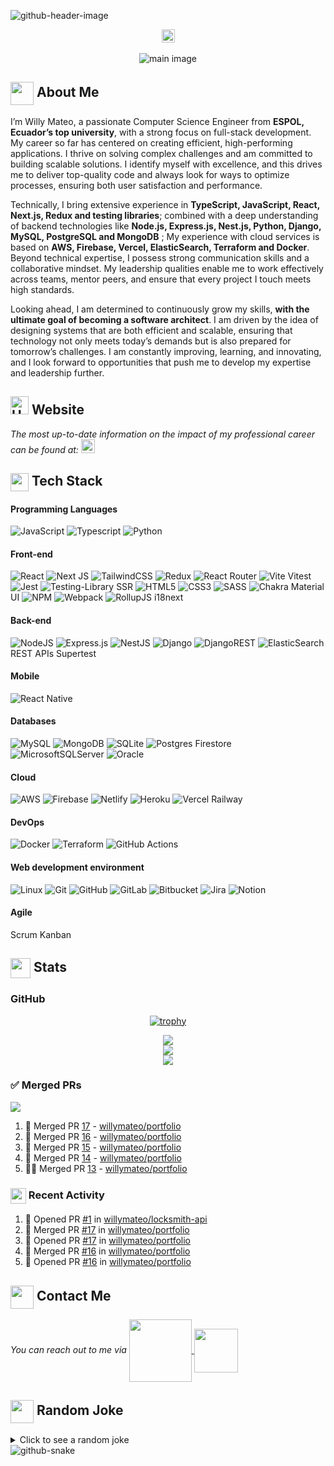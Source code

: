 ![github-header-image](https://github.com/user-attachments/assets/bcb7f63a-470b-4055-b1ff-915eecc06322)

<div align="center">
  <img src="https://komarev.com/ghpvc/?username=willymateo&color=brightgreen&style=for-the-badge" alt="Profile Views" style="height:21px;">
</div>

<br />

<div align="center">
 <img alt="main image" src="https://github.com/user-attachments/assets/4f27fa78-d9a2-4126-b732-1f0fc64c607b" />
</div>

## <img align ='center' src="https://i.giphy.com/media/v1.Y2lkPTc5MGI3NjExdjh2dDM4bDhyYzM5NmppaHJ6dG56Mmh3bTkyanFkdWRvZ3R1cGoycSZlcD12MV9pbnRlcm5hbF9naWZfYnlfaWQmY3Q9ZQ/LOnt6uqjD9OexmQJRB/giphy.gif" width="37" /> About Me

I’m Willy Mateo, a passionate Computer Science Engineer from
<strong> ESPOL, Ecuador’s top university</strong>, with a strong focus on full-stack
development. My career so far has centered on creating efficient, high-performing
applications. I thrive on solving complex challenges and am committed to building scalable
solutions. I identify myself with excellence, and this drives me to deliver top-quality code
and always look for ways to optimize processes, ensuring both user satisfaction and
performance.

Technically, I bring extensive experience in
<strong> TypeScript, JavaScript, React, Next.js, Redux and testing libraries</strong>;
combined with a deep understanding of backend technologies like
<strong>Node.js, Express.js, Nest.js, Python, Django, MySQL, PostgreSQL and MongoDB</strong>
; My experience with cloud services is based on
<strong> AWS, Firebase, Vercel, ElasticSearch, Terraform and Docker</strong>. Beyond
technical expertise, I possess strong communication skills and a collaborative mindset. My
leadership qualities enable me to work effectively across teams, mentor peers, and ensure
that every project I touch meets high standards.

Looking ahead, I am determined to continuously grow my skills,
<strong> with the ultimate goal of becoming a software architect</strong>. I am driven by
the idea of designing systems that are both efficient and scalable, ensuring that technology
not only meets today’s demands but is also prepared for tomorrow’s challenges. I am
constantly improving, learning, and innovating, and I look forward to opportunities that
push me to develop my expertise and leadership further.

## <img src="https://raw.githubusercontent.com/Tarikul-Islam-Anik/Animated-Fluent-Emojis/master/Emojis/Smilies/Hear-No-Evil%20Monkey.png" alt="Hear-No-Evil Monkey" width="29" /> Website

<p>
  <i>The most up-to-date information on the impact of my professional career can be found at: </i>

<a href="https://willymateo.vercel.app/">
    <img src="https://img.shields.io/badge/Portfolio-543DE0?style=for-the-badge&logo=About.me&logoColor=white" alt="Portfolio" style="height:22px;">
</a>
</p>

## <img align="center" src="https://github.com/ParthJohri/ParthJohri/blob/readME/icons/techstack.gif"  width="29"/> Tech Stack

#### Programming Languages

![JavaScript](https://img.shields.io/badge/javascript-%23323330.svg?style=for-the-badge&logo=javascript&logoColor=%23F7DF1E)
![Typescript](https://img.shields.io/badge/TypeScript-007ACC?style=for-the-badge&logo=typescript&logoColor=white)
![Python](https://img.shields.io/badge/python-3670A0?style=for-the-badge&logo=python&logoColor=ffdd54)

#### Front-end

![React](https://img.shields.io/badge/react-%2320232a.svg?style=for-the-badge&logo=react&logoColor=%2361DAFB)
![Next JS](https://img.shields.io/badge/Next-black?style=for-the-badge&logo=next.js&logoColor=white)
![TailwindCSS](https://img.shields.io/badge/tailwindcss-%2338B2AC.svg?style=for-the-badge&logo=tailwind-css&logoColor=white)
![Redux](https://img.shields.io/badge/redux-%23593d88.svg?style=for-the-badge&logo=redux&logoColor=white)
![React Router](https://img.shields.io/badge/React_Router-CA4245?style=for-the-badge&logo=react-router&logoColor=white)
![Vite](https://img.shields.io/badge/vite-%23646CFF.svg?style=for-the-badge&logo=vite&logoColor=white)
Vitest
![Jest](https://img.shields.io/badge/-jest-%23C21325?style=for-the-badge&logo=jest&logoColor=white)
![Testing-Library](https://img.shields.io/badge/-TestingLibrary-%23E33332?style=for-the-badge&logo=testing-library&logoColor=white)
SSR
![HTML5](https://img.shields.io/badge/html5-%23E34F26.svg?style=for-the-badge&logo=html5&logoColor=white)
![CSS3](https://img.shields.io/badge/css3-%231572B6.svg?style=for-the-badge&logo=css3&logoColor=white)
![SASS](https://img.shields.io/badge/SASS-hotpink.svg?style=for-the-badge&logo=SASS&logoColor=white)
![Chakra](https://img.shields.io/badge/chakra-%234ED1C5.svg?style=for-the-badge&logo=chakraui&logoColor=white)
Material UI
![NPM](https://img.shields.io/badge/NPM-%23CB3837.svg?style=for-the-badge&logo=npm&logoColor=white)
![Webpack](https://img.shields.io/badge/webpack-%238DD6F9.svg?style=for-the-badge&logo=webpack&logoColor=black)
![RollupJS](https://img.shields.io/badge/RollupJS-ef3335?style=for-the-badge&logo=rollup.js&logoColor=white)
i18next

#### Back-end

![NodeJS](https://img.shields.io/badge/node.js-6DA55F?style=for-the-badge&logo=node.js&logoColor=white)
![Express.js](https://img.shields.io/badge/express.js-%23404d59.svg?style=for-the-badge&logo=express&logoColor=%2361DAFB)
![NestJS](https://img.shields.io/badge/nestjs-%23E0234E.svg?style=for-the-badge&logo=nestjs&logoColor=white)
![Django](https://img.shields.io/badge/django-%23092E20.svg?style=for-the-badge&logo=django&logoColor=white)
![DjangoREST](https://img.shields.io/badge/DJANGO-REST-ff1709?style=for-the-badge&logo=django&logoColor=white&color=ff1709&labelColor=gray)
![ElasticSearch](https://img.shields.io/badge/-ElasticSearch-005571?style=for-the-badge&logo=elasticsearch)
REST APIs
Supertest

#### Mobile

![React Native](https://img.shields.io/badge/react_native-%2320232a.svg?style=for-the-badge&logo=react&logoColor=%2361DAFB)

#### Databases

![MySQL](https://img.shields.io/badge/mysql-%2300f.svg?style=for-the-badge&logo=mysql&logoColor=white)
![MongoDB](https://img.shields.io/badge/MongoDB-%234ea94b.svg?style=for-the-badge&logo=mongodb&logoColor=white)
![SQLite](https://img.shields.io/badge/sqlite-%2307405e.svg?style=for-the-badge&logo=sqlite&logoColor=white)
![Postgres](https://img.shields.io/badge/postgres-%23316192.svg?style=for-the-badge&logo=postgresql&logoColor=white)
Firestore
![MicrosoftSQLServer](https://img.shields.io/badge/Microsoft%20SQL%20Server-CC2927?style=for-the-badge&logo=microsoft%20sql%20server&logoColor=white)
![Oracle](https://img.shields.io/badge/Oracle-F80000?style=for-the-badge&logo=oracle&logoColor=white)

#### Cloud

![AWS](https://img.shields.io/badge/AWS-%23FF9900.svg?style=for-the-badge&logo=amazon-aws&logoColor=white)
![Firebase](https://img.shields.io/badge/firebase-%23039BE5.svg?style=for-the-badge&logo=firebase)
![Netlify](https://img.shields.io/badge/netlify-%23000000.svg?style=for-the-badge&logo=netlify&logoColor=#00C7B7)
![Heroku](https://img.shields.io/badge/heroku-%23430098.svg?style=for-the-badge&logo=heroku&logoColor=white)
![Vercel](https://img.shields.io/badge/vercel-%23000000.svg?style=for-the-badge&logo=vercel&logoColor=white)
Railway

#### DevOps

![Docker](https://img.shields.io/badge/docker-%230db7ed.svg?style=for-the-badge&logo=docker&logoColor=white)
![Terraform](https://img.shields.io/badge/terraform-%235835CC.svg?style=for-the-badge&logo=terraform&logoColor=white)
![GitHub Actions](https://img.shields.io/badge/github%20actions-%232671E5.svg?style=for-the-badge&logo=githubactions&logoColor=white)

#### Web development environment

![Linux](https://img.shields.io/badge/Linux-FCC624?style=for-the-badge&logo=linux&logoColor=black)
![Git](https://img.shields.io/badge/git-%23F05033.svg?style=for-the-badge&logo=git&logoColor=white)
![GitHub](https://img.shields.io/badge/github-%23121011.svg?style=for-the-badge&logo=github&logoColor=white)
![GitLab](https://img.shields.io/badge/gitlab-%23181717.svg?style=for-the-badge&logo=gitlab&logoColor=white)
![Bitbucket](https://img.shields.io/badge/bitbucket-%230047B3.svg?style=for-the-badge&logo=bitbucket&logoColor=white)
![Jira](https://img.shields.io/badge/jira-%230A0FFF.svg?style=for-the-badge&logo=jira&logoColor=white)
![Notion](https://img.shields.io/badge/Notion-%23000000.svg?style=for-the-badge&logo=notion&logoColor=white)

#### Agile

Scrum
Kanban

## <img align="center" src="https://github.com/ParthJohri/ParthJohri/blob/readME/icons/stats.gif"  width="32"/> Stats

### GitHub

  <div align="center">

[![trophy](https://github-profile-trophy.vercel.app/?username=willymateo&column=4&theme=dracula&no-bg=true&margin-w=10&margin-h=10)](https://github.com/ryo-ma/github-profile-trophy)

![](https://github-readme-streak-stats.herokuapp.com/?user=willymateo&theme=tokyonight&hide_border=false&count_private=true)<br/>
![](https://github-readme-stats.vercel.app/api/top-langs/?username=willymateo&theme=tokyonight&hide_border=false&include_all_commits=true&count_private=true&layout=compact&count_private=true)<br/>
![](https://github-readme-activity-graph.vercel.app/graph?username=willymateo&theme=tokyo-night&count_private=true)

  </div>

### ✅ Merged PRs

<!--Start Count Merged PRs-->

<span><img src="https://img.shields.io/badge/Total_Merged_PRs-38-1877F2?style=for-the-badge"></span>

<!--Finish Count Merged PRs-->

<!--Start Merged PRs-->

1. 🥳 Merged PR [17](https://github.com/willymateo/portfolio/pull/17) - [willymateo/portfolio](https://github.com/willymateo/portfolio)
2. 🎉 Merged PR [16](https://github.com/willymateo/portfolio/pull/16) - [willymateo/portfolio](https://github.com/willymateo/portfolio)
3. 🎊 Merged PR [15](https://github.com/willymateo/portfolio/pull/15) - [willymateo/portfolio](https://github.com/willymateo/portfolio)
4. 🥂 Merged PR [14](https://github.com/willymateo/portfolio/pull/14) - [willymateo/portfolio](https://github.com/willymateo/portfolio)
5. 🙌🏼 Merged PR [13](https://github.com/willymateo/portfolio/pull/13) - [willymateo/portfolio](https://github.com/willymateo/portfolio)
<!--Finish Merged PRs-->

### <img align="center" src="https://github.com/ParthJohri/ParthJohri/blob/readME/icons/activity.gif"  width="25"/> Recent Activity

<!--START_SECTION:activity-->

1. 💪 Opened PR [#1](https://github.com/willymateo/locksmith-api/pull/1) in [willymateo/locksmith-api](https://github.com/willymateo/locksmith-api)
2. 🎉 Merged PR [#17](https://github.com/willymateo/portfolio/pull/17) in [willymateo/portfolio](https://github.com/willymateo/portfolio)
3. 💪 Opened PR [#17](https://github.com/willymateo/portfolio/pull/17) in [willymateo/portfolio](https://github.com/willymateo/portfolio)
4. 🎉 Merged PR [#16](https://github.com/willymateo/portfolio/pull/16) in [willymateo/portfolio](https://github.com/willymateo/portfolio)
5. 💪 Opened PR [#16](https://github.com/willymateo/portfolio/pull/16) in [willymateo/portfolio](https://github.com/willymateo/portfolio)
<!--END_SECTION:activity-->

## <img align="center" src="https://github.com/ParthJohri/ParthJohri/blob/readME/icons/Contact.gif"  width="37"/> Contact Me

<p>
 <i>You can reach out to me via</i>
<a href="mailto:matheoowilly@gmail.com">
     <img align="center" src="https://github.com/ParthJohri/ParthJohri/blob/readME/icons/Gmail.gif"  width="100"/>
 </a>

  <a href="https://www.linkedin.com/in/willymateo">
    <img align="center" src="https://github.com/ParthJohri/ParthJohri/blob/readME/icons/Linkedin.gif" width="70"/>
  </a>
</p>

## <img align ='center' src='https://media2.giphy.com/media/UQDSBzfyiBKvgFcSTw/giphy.gif?cid=ecf05e47p3cd513axbek3f56ti3jzizq8hincw20jauyyfyw&rid=giphy.gif' width ='37' /> Random Joke

<details>
  <summary>Click to see a random joke</summary>
  <div align="center">

![Jokes Card](https://readme-jokes.vercel.app/api?theme=halloween)

  </div>
</details>

<picture>
  <source media="(prefers-color-scheme: dark)" srcset="[github-snake-dark.svg](https://raw.githubusercontent.com/willymateo/willymateo/output/github-contribution-grid-snake-dark.svg)" />
  <source media="(prefers-color-scheme: light)" srcset="[github-snake.svg](https://raw.githubusercontent.com/willymateo/willymateo/output/github-contribution-grid-snake.svg)" />
  <img alt="github-snake" src="[github-snake.svg](https://raw.githubusercontent.com/platane/platane/output/github-contribution-grid-snake.svg)" />
</picture>
